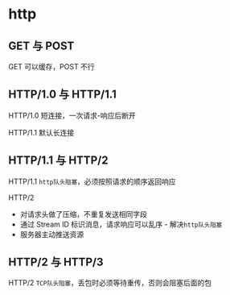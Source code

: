 # http

## GET 与 POST

GET 可以缓存，POST 不行

## HTTP/1.0 与 HTTP/1.1

HTTP/1.0 短连接，一次请求-响应后断开

HTTP/1.1 默认长连接

## HTTP/1.1 与 HTTP/2

HTTP/1.1 `http队头阻塞`，必须按照请求的顺序返回响应

HTTP/2

- 对请求头做了压缩，不重复发送相同字段
- 通过 Stream ID 标识消息，请求响应可以乱序 - 解决`http队头阻塞`
- 服务器主动推送资源

## HTTP/2 与 HTTP/3

HTTP/2 `TCP队头阻塞`，丢包时必须等待重传，否则会阻塞后面的包
